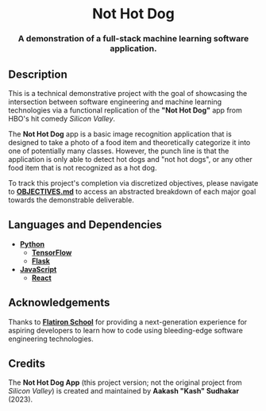 <h1 align="center">Not Hot Dog</h1>
<h3 align="center">A demonstration of a full-stack machine learning software application.</h3>

## Description

This is a technical demonstrative project with the goal of showcasing the intersection between software engineering and machine learning technologies via a functional replication of the **"Not Hot Dog"** app from HBO's hit comedy _Silicon Valley_. 

The **Not Hot Dog** app is a basic image recognition application that is designed to take a photo of a food item and theoretically categorize it into one of potentially many classes. However, the punch line is that the application is only able to detect hot dogs and "not hot dogs", or any other food item that is not recognized as a hot dog. 

To track this project's completion via discretized objectives, please navigate to **[OBJECTIVES.md](OBJECTIVES.md)** to access an abstracted breakdown of each major goal towards the demonstrable deliverable.

## Languages and Dependencies

* **[Python](https://docs.python.org/3/)**
    * **[TensorFlow](https://www.tensorflow.org/api_docs)**
    * **[Flask](https://flask.palletsprojects.com/en/2.3.x/)**
* **[JavaScript](https://developer.mozilla.org/en-US/docs/Web/JavaScript)**
	* **[React](https://react.dev/)**

## Acknowledgements

Thanks to **[Flatiron School](https://flatironschool.com/welcome-to-flatiron-school/)** for providing a next-generation experience for aspiring developers to learn how to code using bleeding-edge software engineering technologies. 

## Credits

The **Not Hot Dog App** (this project version; not the original project from _Silicon Valley_) is created and maintained by **Aakash "Kash" Sudhakar** (2023).